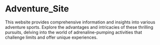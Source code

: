 # Adventure_Site
 This website provides comprehensive information and insights into various adventure sports. Explore the advantages and intricacies of these thrilling pursuits, delving into the world of adrenaline-pumping activities that challenge limits and offer unique experiences. 
